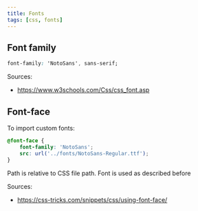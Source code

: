 ```yaml
---
title: Fonts
tags: [css, fonts]
---
```


## Font family

```css
font-family: 'NotoSans', sans-serif;
```

Sources:
- https://www.w3schools.com/Css/css_font.asp

## Font-face

To import custom fonts:
```css
@font-face {
    font-family: 'NotoSans';
    src: url('../fonts/NotoSans-Regular.ttf');
}
```
Path is relative to CSS file path. Font is used as described before

Sources: 
- https://css-tricks.com/snippets/css/using-font-face/